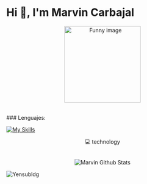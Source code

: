 <h1 align="center white">Hi 👋, I'm Marvin Carbajal</h1>

<div align='center' >
  <img src="https://i.gifer.com/origin/d8/d8c2c87772378b7e00deeefd8c843a12.gif" alt="Funny image" style="width: 200px; height: auto;">
</div>
<br />
<p> ### Lenguajes: </p>

[![My Skills](https://skillicons.dev/icons?i=js,ts,html,css,php,vue,nuxtjs,idea,git,mysql,vite,ps,vscode,tailwind,react,powershell,cs,bootstrap)](https://skillicons.dev)
<br />
<p align='center'>
  💻 technology<br/><br/>
</p>


<div align='center'>
  <img align="center" src="https://github-readme-stats.vercel.app/api?username=MarvinCarbajal09&include_all_commits=true&count_private=true&show_icons=true&line_height=20&title_color=7A7ADB&icon_color=2234AE&text_color=D3D3D3&bg_color=0,000000,130F40" alt="Marvin Github Stats">
</div>

 ![Yensubldg](https://readme-typing-svg.demolab.com?font=Fira+Code&weight=600&pause=1000&color=23E1FFD5&center=true&vCenter=true&width=435&lines=Front-end+Developer)



















